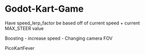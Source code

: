 # Godot-Kart-Game

Have speed_lerp_factor be based off of current speed + current MAX_STEER value

Boosting
	- increase speed
	- Changing camera FOV

PicoKartFever


